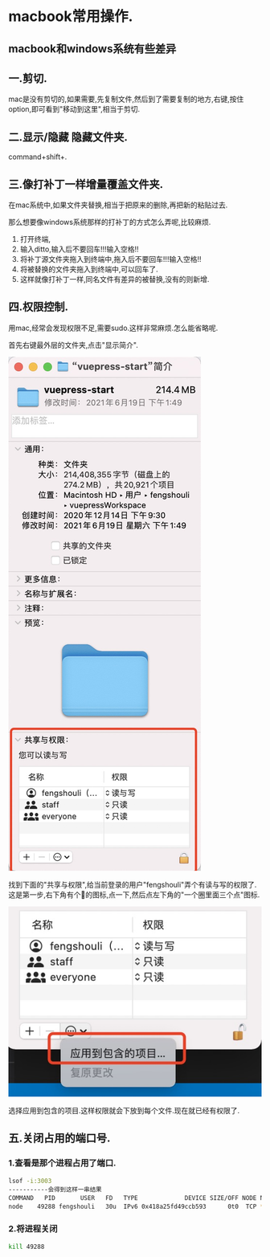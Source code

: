 

# macbook常用操作.

## macbook和windows系统有些差异

## 一.剪切.

mac是没有剪切的,如果需要,先复制文件,然后到了需要复制的地方,右键,按住option,即可看到"移动到这里",相当于剪切.

## 二.显示/隐藏 隐藏文件夹.

command+shift+.

## 三.像打补丁一样增量覆盖文件夹.

在mac系统中,如果文件夹替换,相当于把原来的删除,再把新的粘贴过去.   

那么想要像windows系统那样的打补丁的方式怎么弄呢,比较麻烦.

1. 打开终端,
2. 输入ditto,输入后不要回车!!!输入空格!!
3. 将补丁源文件夹拖入到终端中,拖入后不要回车!!!输入空格!!
4. 将被替换的文件夹拖入到终端中,可以回车了.
5. 这样就像打补丁一样,同名文件有差异的被替换,没有的则新增.

## 四.权限控制.

用mac,经常会发现权限不足,需要sudo.这样非常麻烦.怎么能省略呢.  

首先右键最外层的文件夹,点击"显示简介".

![显示简介](./picture/macbook/power1.png)

找到下面的"共享与权限",给当前登录的用户"fengshouli"弄个有读与写的权限了.这是第一步,右下角有个🔐的图标,点一下,然后点左下角的"一个圈里面三个点"图标.

![](./picture/macbook/power2.png)

选择应用到包含的项目.这样权限就会下放到每个文件.现在就已经有权限了.

## 五.关闭占用的端口号.

### 1.查看是那个进程占用了端口.

```sh
lsof -i:3003
-----------会得到这样一串结果
COMMAND   PID       USER   FD   TYPE             DEVICE SIZE/OFF NODE NAME
node    49288 fengshouli   30u  IPv6 0x418a25fd49ccb593      0t0  TCP *:cgms (LISTEN)
```

### 2.将进程关闭

```sh
kill 49288
```

